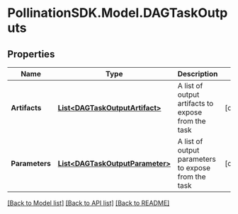 
# PollinationSDK.Model.DAGTaskOutputs

## Properties

Name | Type | Description | Notes
------------ | ------------- | ------------- | -------------
**Artifacts** | [**List&lt;DAGTaskOutputArtifact&gt;**](DAGTaskOutputArtifact.md) | A list of output artifacts to expose from the task | [optional] 
**Parameters** | [**List&lt;DAGTaskOutputParameter&gt;**](DAGTaskOutputParameter.md) | A list of output parameters to expose from the task | [optional] 

[[Back to Model list]](../README.md#documentation-for-models)
[[Back to API list]](../README.md#documentation-for-api-endpoints)
[[Back to README]](../README.md)

